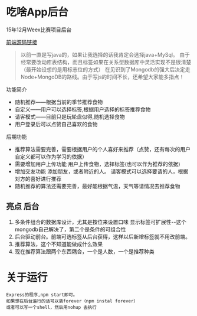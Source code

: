 # 吃啥App后台
15年12月Weex比赛项目后台

[前端源码链接](https://github.com/Lx15/EWhat-weex)

> 以前一直是写java的，如果让我选择的话我肯定会选择java+MySql。
由于经常要改动库表结构，而且标签如果在关系型数据库中灵活实现不是很清楚（最开始设想的是用标志位的方式）
在见识到了Mongodb的强大后决定走 Node+MongoDB的路线。由于写js的时间不长，还希望大家能多指点！

 功能简介

 - 随机推荐——根据当前的季节推荐食物
 - 自定义——用户可以选择标签,根据用户选择的标签推荐食物
 - 请客模式——目前只是玩轮盘似得,随机选择食物
 - 用户登录后可以点赞自己喜欢的食物

 后期功能

 - 推荐算法需要完善，需要根据用户的个人喜好来推荐（点赞，还有每次的用户自定义都可以作为学习的依据）
 - 需要增加用户上传功能 用户上传食物，选择标签(也可以作为推荐的依据)
 - 增加交友功能 添加朋友，或者附近的人。 请客模式可以选择要请的人，根据对方的喜好进行推荐
 - 随机推荐的算法还需要完善，最好能根据气温，天气等请情况去推荐食物


## 亮点 后台

1. 多条件组合的数据库设计，尤其是按位来设置口味 显示标签可扩展性--这个mongodb自己解决了，第二个是条件的可组合性
2. 后台驱动前台。前端可选标签从后台获得，这样以后新增标签就不用改前端。
3. 推荐算法，这个不知道能做成什么效果
4. 现在推荐算法跟两个东西耦合，一个是人数，一个是推荐种类

# 关于运行

    Express的程序,npm start即可。
    如果想在后台运行的话可以装forever（npm instal forever）
    或者可以写一个shell，然后用nohup 去执行
